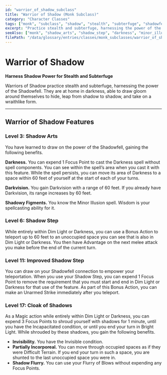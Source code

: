 ```yaml
---
id: "warrior_of_shadow_subclass"
title: "Warrior of Shadow (Monk Subclass)"
category: "Character Classes"
tags: ["monk", "subclass", "shadow", "stealth", "subterfuge", "shadowfell", "teleport"]
excerpt: "Practice stealth and subterfuge, harnessing the power of the Shadowfell to hide and teleport through darkness."
seeAlso: ["monk", "shadow_arts", "shadow_step", "darkness", "minor_illusion"]
filePath: "/data/glossary/entries/classes/monk_subclasses/warrior_of_shadow.md"
---
```

# Warrior of Shadow

**Harness Shadow Power for Stealth and Subterfuge**

Warriors of Shadow practice stealth and subterfuge, harnessing the power of the Shadowfell. They are at home in darkness, able to draw gloom around themselves to hide, leap from shadow to shadow, and take on a wraithlike form.

---
## Warrior of Shadow Features

### Level 3: Shadow Arts
You have learned to draw on the power of the Shadowfell, gaining the following benefits.

**Darkness.** You can expend 1 Focus Point to cast the <span data-term-id="darkness_spell" class="glossary-term-link-from-markdown">Darkness</span> <span data-term-id="spells_chapter" class="glossary-term-link-from-markdown">spell</span> without <span data-term-id="spell_components_rules" class="glossary-term-link-from-markdown">spell components</span>. You can see within the <span data-term-id="spells_chapter" class="glossary-term-link-from-markdown">spell’s</span> area when you cast it with this feature. While the <span data-term-id="spells_chapter" class="glossary-term-link-from-markdown">spell</span> persists, you can move its area of <span data-term-id="darkness" class="glossary-term-link-from-markdown">Darkness</span> to a space within 60 feet of yourself at the start of each of your turns.

**<span data-term-id="darkvision" class="glossary-term-link-from-markdown">Darkvision</span>.** You gain <span data-term-id="darkvision" class="glossary-term-link-from-markdown">Darkvision</span> with a range of 60 feet. If you already have <span data-term-id="darkvision" class="glossary-term-link-from-markdown">Darkvision</span>, its range increases by 60 feet.

**Shadowy Figments.** You know the <span data-term-id="minor_illusion" class="glossary-term-link-from-markdown">Minor Illusion</span> <span data-term-id="spells_chapter" class="glossary-term-link-from-markdown">spell</span>. <span data-term-id="wisdom" class="glossary-term-link-from-markdown">Wisdom</span> is your <span data-term-id="spellcasting_ability" class="glossary-term-link-from-markdown">spellcasting ability</span> for it.

### Level 6: Shadow Step
While entirely within <span data-term-id="dim_light" class="glossary-term-link-from-markdown">Dim Light</span> or <span data-term-id="darkness" class="glossary-term-link-from-markdown">Darkness</span>, you can use a <span data-term-id="bonus_action" class="glossary-term-link-from-markdown">Bonus Action</span> to teleport up to 60 feet to an unoccupied space you can see that is also in <span data-term-id="dim_light" class="glossary-term-link-from-markdown">Dim Light</span> or <span data-term-id="darkness" class="glossary-term-link-from-markdown">Darkness</span>. You then have <span data-term-id="advantage" class="glossary-term-link-from-markdown">Advantage</span> on the next melee <span data-term-id="attack_action" class="glossary-term-link-from-markdown">attack</span> you make before the end of the current turn.

### Level 11: Improved Shadow Step
You can draw on your Shadowfell connection to empower your teleportation. When you use your Shadow Step, you can expend 1 Focus Point to remove the requirement that you must start and end in <span data-term-id="dim_light" class="glossary-term-link-from-markdown">Dim Light</span> or <span data-term-id="darkness" class="glossary-term-link-from-markdown">Darkness</span> for that use of the feature. As part of this <span data-term-id="bonus_action" class="glossary-term-link-from-markdown">Bonus Action</span>, you can make an <span data-term-id="unarmed_strike" class="glossary-term-link-from-markdown">Unarmed Strike</span> immediately after you teleport.

### Level 17: Cloak of Shadows
As a <span data-term-id="magic_action" class="glossary-term-link-from-markdown">Magic action</span> while entirely within <span data-term-id="dim_light" class="glossary-term-link-from-markdown">Dim Light</span> or <span data-term-id="darkness" class="glossary-term-link-from-markdown">Darkness</span>, you can expend 3 Focus Points to shroud yourself with shadows for 1 minute, until you have the <span data-term-id="incapacitated_condition" class="glossary-term-link-from-markdown">Incapacitated condition</span>, or until you end your turn in <span data-term-id="bright_light" class="glossary-term-link-from-markdown">Bright Light</span>. While shrouded by these shadows, you gain the following benefits.
*   **Invisibility.** You have the <span data-term-id="invisible_condition" class="glossary-term-link-from-markdown">Invisible condition</span>.
*   **Partially Incorporeal.** You can move through occupied spaces as if they were <span data-term-id="difficult_terrain" class="glossary-term-link-from-markdown">Difficult Terrain</span>. If you end your turn in such a space, you are shunted to the last unoccupied space you were in.
*   **Shadow Flurry.** You can use your Flurry of Blows without expending any Focus Points.